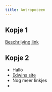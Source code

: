 ```yaml
---
title: Antropoceen
---
```


## Kopje 1

[Beschrijving link](https://www.google.com)

## Kopje 2

- Hallo
- [Edwins site](https://www.edwinwenink.xyz)
- Nog meer linkjes
- 


